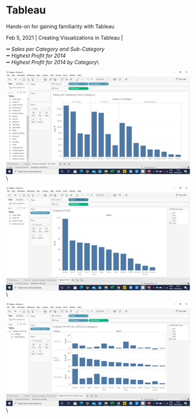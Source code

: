 # Tableau
Hands-on for gaining familiarity with Tableau

Feb 5, 2021 | Creating Visualizations in Tableau  |
 
:heavy_minus_sign:  _Sales per Category and Sub-Category_ \
:heavy_minus_sign:  _Highest Profit for 2014_\
:heavy_minus_sign:  _Highest Profit for 2014 by Category_\

![Tableau]( https://github.com/RosanaFSS/Tableau/blob/main/Intro%20to%20Data%20Visualization/Sales%20per%20Category%20and%20Sub-Category.jpg )\

![Tableau]( https://github.com/RosanaFSS/Tableau/blob/main/Intro%20to%20Data%20Visualization/Highest%20Profit%20for%202014.jpg )\

![Tableau]( https://github.com/RosanaFSS/Tableau/blob/main/Intro%20to%20Data%20Visualization/Highest%20Profit%20for%202014%20by%20Category.jpg )\
